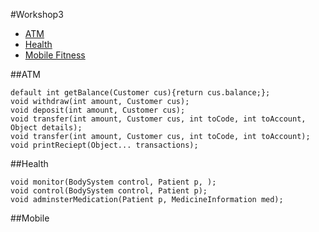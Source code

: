 #Workshop3
* [ATM](#atm)
* [Health](#health)
* [Mobile Fitness](#mobile)

##ATM
```
default int getBalance(Customer cus){return cus.balance;};
void withdraw(int amount, Customer cus);
void deposit(int amount, Customer cus);
void transfer(int amount, Customer cus, int toCode, int toAccount, Object details);
void transfer(int amount, Customer cus, int toCode, int toAccount);
void printReciept(Object... transactions);
```

##Health
```
void monitor(BodySystem control, Patient p, );
void control(BodySystem control, Patient p);
void adminsterMedication(Patient p, MedicineInformation med);
```


##Mobile